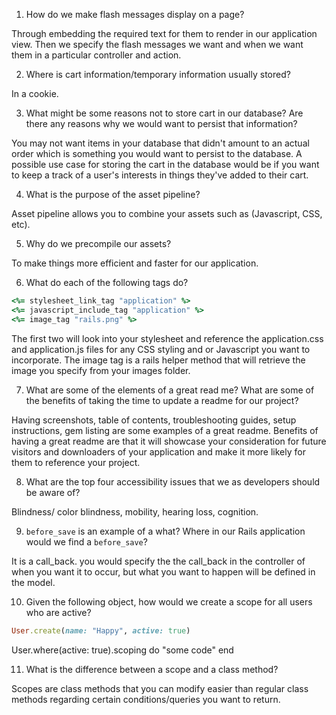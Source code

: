 
1. How do we make flash messages display on a page?

  Through embedding the required text for them to render in our application view. Then we specify the flash messages we want and when we want them in a particular controller and action.

2. Where is cart information/temporary information usually stored?

  In a cookie.

3. What might be some reasons not to store cart in our database? Are there any reasons why we would want to persist that information?

  You may not want items in your database that didn't amount to an actual order which is something you would want to persist to the database.  A possible use case for storing the cart in the database would be if you want to keep a track of a user's interests in things they've added to their cart.

4. What is the purpose of the asset pipeline?

  Asset pipeline allows you to combine your assets such as (Javascript, CSS, etc). 

5. Why do we precompile our assets?

  To make things more efficient and faster for our application.

6. What do each of the following tags do?

```ruby 
<%= stylesheet_link_tag "application" %>
<%= javascript_include_tag "application" %>
<%= image_tag "rails.png" %>
```
  The first two will look into your stylesheet and reference the application.css and application.js files for any CSS styling   and or Javascript you want to incorporate. The image tag is a rails helper method that will retrieve the image you specify 
  from your images folder.


7. What are some of the elements of a great read me? What are some of the benefits of taking the time to update a readme for our project?
  
  Having screenshots, table of contents, troubleshooting guides, setup instructions, gem listing are some examples of a great
  readme. Benefits of having a great readme are that it will showcase your consideration for future visitors and downloaders 
   of your application and make it more likely for them to reference your project.


8. What are the top four accessibility issues that we as developers should be aware of?
  
  Blindness/ color blindness, mobility, hearing loss, cognition. 

9. `before_save` is an example of a what? Where in our Rails application would we find a `before_save`?
  
  It is a call_back. you would specify the the call_back in the controller of when you want it to occur, but what you want to  happen will be defined in the model. 

10. Given the following object, how would we create a scope for all users who are active?

```ruby 
User.create(name: "Happy", active: true)
```

  User.where(active: true).scoping do 
  "some code"
  end 

11. What is the difference between a scope and a class method?

  Scopes are class methods that you can modify easier than regular class methods regarding certain conditions/queries you want to return.
